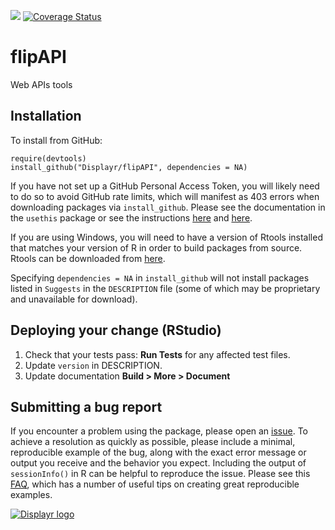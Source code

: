 [![](https://travis-ci.org/Displayr/flipAPI.svg?branch=master)](https://travis-ci.org/Displayr/flipAPI/)
[![Coverage Status](https://coveralls.io/repos/github/Displayr/flipAPI/badge.svg?branch=master)](https://coveralls.io/github/Displayr/flipAPI?branch=master)
# flipAPI

Web APIs tools

## Installation

To install from GitHub:
```
require(devtools)
install_github("Displayr/flipAPI", dependencies = NA)
```

If you have not set up a GitHub Personal Access Token, you will likely need to do so to avoid 
GitHub rate limits, which will manifest as 403 errors when downloading packages via
`install_github`. Please see the documentation in the `usethis` package or see the 
instructions [here](https://docs.github.com/en/authentication/keeping-your-account-and-data-secure/creating-a-personal-access-token) and [here](https://docs.github.com/en/authentication/keeping-your-account-and-data-secure/creating-a-personal-access-token).

If you are using Windows, you will need to have a version of Rtools installed that matches your
version of R in order to build packages from source. Rtools can be downloaded from
[here](https://cran.r-project.org/bin/windows/Rtools/).

Specifying `dependencies = NA` in `install_github` will not install packages listed
in `Suggests` in the `DESCRIPTION` file (some of which may be proprietary and unavailable for download).

## Deploying your change (RStudio)
1. Check that your tests pass: **Run Tests** for any affected test files.
1. Update `version` in DESCRIPTION.
1. Update documentation **Build > More > Document**

## Submitting a bug report

If you encounter a problem using the package, please open an [issue](https://github.com/Displayr/flipAPI/issues). To achieve a resolution as quickly as possible, please include a minimal, reproducible example of the bug, along with the exact error message or output you receive and the behavior you expect. Including the output of `sessionInfo()` in R can be helpful to reproduce the issue. Please see this [FAQ](https://community.rstudio.com/t/faq-whats-a-reproducible-example-reprex-and-how-do-i-create-one/5219), which has a number of useful tips on creating great reproducible examples. 

[![Displayr logo](https://mwmclean.github.io/img/logo-header.png)](https://www.displayr.com)
